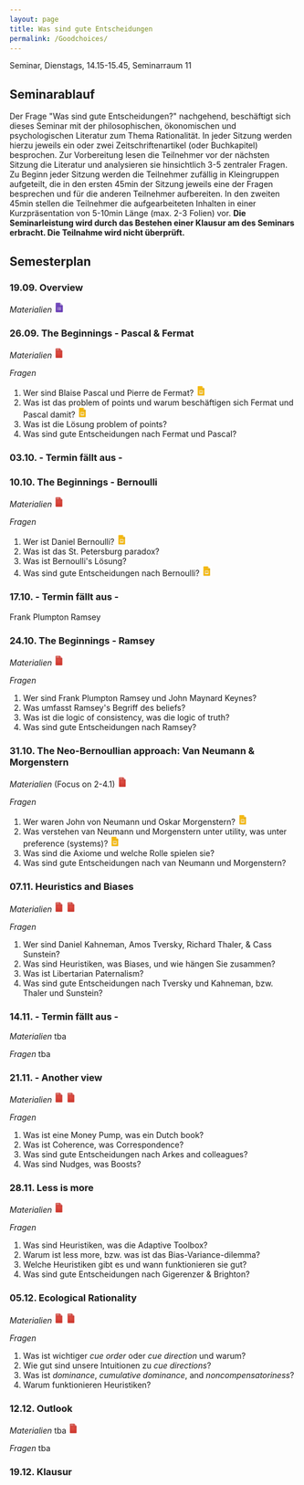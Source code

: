 ```yaml
---
layout: page
title: Was sind gute Entscheidungen
permalink: /Goodchoices/
---
```


Seminar, Dienstags, 14.15-15.45, Seminarraum 11

## Seminarablauf

Der Frage "Was sind gute Entscheidungen?" nachgehend, beschäftigt sich dieses Seminar mit der philosophischen, ökonomischen und psychologischen Literatur zum Thema Rationalität. In jeder Sitzung werden hierzu jeweils ein oder zwei Zeitschriftenartikel (oder Buchkapitel) besprochen. Zur Vorbereitung lesen die Teilnehmer vor der nächsten Sitzung die Literatur und analysieren sie hinsichtlich 3-5 zentraler Fragen. Zu Beginn jeder Sitzung werden die Teilnehmer zufällig in Kleingruppen aufgeteilt, die in den ersten 45min der Sitzung jeweils eine der Fragen besprechen und für die anderen Teilnehmer aufbereiten. In den zweiten 45min stellen die Teilnehmer die aufgearbeiteten Inhalten in einer Kurzpräsentation von 5-10min Länge (max. 2-3 Folien) vor. <b>Die Seminarleistung wird durch das Bestehen einer Klausur am des Seminars erbracht. Die Teilnahme wird nicht überprüft.</b>

## Semesterplan

### 19.09. Overview
<i>Materialien</i>
<a href="/q0_goodchoices/" ><img src="/images/GoogleForms.png" alt="GoogleIcon" height="18"/></a>

<!--- <a href="{{site.url}}/_Goodchoices/Downloads/Session I.pdf" ><img src="/images/GoogleSlides.png" alt="GoogleIcon" height="18" width = "17"/></a> --->

### 26.09.  The Beginnings - Pascal & Fermat

<i>Materialien</i>
<a href="{{site.url}}/_Goodchoices/Literature/fermatpascal.pdf" ><img src="/images/PDFIcon.png" alt="GoogleIcon" height="18" width = "17"/></a>

<i>Fragen</i>
1. Wer sind Blaise Pascal und Pierre de Fermat? <a href="{{site.url}}/_Goodchoices/Presentations/Wer sind Pa und Fer.pptx" ><img src="/images/GoogleSlides.png" alt="GoogleIcon" height="18" width = "17"/></a>
2. Was ist das problem of points und warum beschäftigen sich Fermat und Pascal damit? <a href="{{site.url}}/_Goodchoices/Presentations/Problem of Points.pptx" ><img src="/images/GoogleSlides.png" alt="GoogleIcon" height="18" width = "17"/></a>
3. Was ist die Lösung problem of points?
4. Was sind gute Entscheidungen nach Fermat und Pascal?

### 03.10. - Termin fällt aus -

### 10.10. The Beginnings - Bernoulli

<i>Materialien</i>
<a href="{{site.url}}/_Goodchoices/Literature/Bernoulli_1954_Exposition of a new theory on the measurement of risk.pdf" ><img src="/images/PDFIcon.png" alt="GoogleIcon" height="18" width = "17"/></a>

<i>Fragen</i>
1. Wer ist Daniel Bernoulli? <a href="{{site.url}}/_Goodchoices/Presentations/Wer war Daniel Bernoulli.pptx" ><img src="/images/GoogleSlides.png" alt="GoogleIcon" height="18" width = "17"/></a>
2. Was ist das St. Petersburg paradox?
3. Was ist Bernoulli's Lösung?
4. Was sind gute Entscheidungen nach Bernoulli? <a href="{{site.url}}/_Goodchoices/Presentations/10_10_17_Bernoulli_Frage4.pptx" ><img src="/images/GoogleSlides.png" alt="GoogleIcon" height="18" width = "17"/></a>

### 17.10. - Termin fällt aus -

Frank Plumpton Ramsey

### 24.10. The Beginnings - Ramsey

<!--- also consider Jeremy Bentham 1798 --->
<!--- also consider reading Bayes original Text --->

<i>Materialien</i>
<a href="{{site.url}}/_Goodchoices/Literature/Ramsey1926Truth&Probability_short.pdf" ><img src="/images/PDFIcon.png" alt="GoogleIcon" height="18" width = "17"/></a>

<i>Fragen</i>
1. Wer sind Frank Plumpton Ramsey und John Maynard Keynes?
2. Was umfasst Ramsey's Begriff des beliefs?
3. Was ist die logic of consistency, was die logic of truth?
4. Was sind gute Entscheidungen nach Ramsey?

### 31.10. The Neo-Bernoullian approach: Van Neumann & Morgenstern

<!--- also consider Jeremy Bentham 1798 --->
<!--- also consider reading Bayes original Text --->

<i>Materialien</i> (Focus on 2-4.1)
<a href="{{site.url}}/_Goodchoices/Literature/Von NeumannMorgenstern1944TheoryOfGamesAndEconomicBehaviour1-4.pdf" ><img src="/images/PDFIcon.png" alt="GoogleIcon" height="18" width = "17"/></a>

<i>Fragen</i>
1. Wer waren John von Neumann und Oskar Morgenstern? <a href="https://docs.google.com/presentation/d/1Hrd0VfUZvh-l6CHOdoAAc54k1URbK25QgGnivsGdbRw/edit?ts=59f87f2b#slide=id.g2936cfe252_0_82" ><img src="/images/GoogleSlides.png" alt="GoogleIcon" height="18" width = "17"/></a>
2. Was verstehen van Neumann und Morgenstern unter utility, was unter preference (systems)? <a href="{{site.url}}/_Goodchoices/Presentations/31_10_17_Frage 2 v. neumann morgenstern.pptx" ><img src="/images/GoogleSlides.png" alt="GoogleIcon" height="18" width = "17"/></a>
3. Was sind die Axiome und welche Rolle spielen sie?
4. Was sind gute Entscheidungen nach van Neumann und Morgenstern?

### 07.11. Heuristics and Biases

<i>Materialien</i> 
<a href="{{site.url}}/_Goodchoices/Literature/Tversky&Kahneman1973Heuristics&Biases.pdf" ><img src="/images/PDFIcon.png" alt="GoogleIcon" height="18" width = "17"/></a>
<a href="{{site.url}}/_Goodchoices/Literature/ThalerSunstein2003LibertarianPaternalism.pdf" ><img src="/images/PDFIcon.png" alt="GoogleIcon" height="18" width = "17"/></a>

<i>Fragen</i> 
1. Wer sind Daniel Kahneman, Amos Tversky, Richard Thaler, & Cass Sunstein?
2. Was sind Heuristiken, was Biases, und wie hängen Sie zusammen?
3. Was ist Libertarian Paternalism?
4. Was sind gute Entscheidungen nach Tversky und Kahneman, bzw. Thaler und Sunstein?

### 14.11. - Termin fällt aus -

<i>Materialien</i> tba

<i>Fragen</i> tba

### 21.11. - Another view

<i>Materialien</i> 
<a href="{{site.url}}/_Goodchoices/Literature/ArkesEtal2016HowBadIsIncoherence.pdf" ><img src="/images/PDFIcon.png" alt="GoogleIcon" height="18" width = "17"/></a>
<a href="{{site.url}}/_Goodchoices/Literature/HertwigGruene-Yanoff2017.pdf"><img src="/images/PDFIcon.png" alt="GoogleIcon" height="18" width = "17"/></a>

<i>Fragen</i> 
1. Was ist eine Money Pump, was ein Dutch book?
2. Was ist Coherence, was Correspondence?
3. Was sind gute Entscheidungen nach Arkes and colleagues?
4. Was sind Nudges, was Boosts?


### 28.11. Less is more

<i>Materialien</i> 
<a href="{{site.url}}/_Goodchoices/Literature/GigerenzerBrighton2009HomoHeuristicus.pdf" ><img src="/images/PDFIcon.png" alt="GoogleIcon" height="18" width = "17"/></a>

<i>Fragen</i> 
1. Was sind Heuristiken, was die Adaptive Toolbox?
2. Warum ist less more, bzw. was ist das Bias-Variance-dilemma?
3. Welche Heuristiken gibt es und wann funktionieren sie gut?
4. Was sind gute Entscheidungen nach Gigerenzer & Brighton?

### 05.12. Ecological Rationality

<i>Materialien</i> 
<a href="{{site.url}}/_Goodchoices/Literature/KatsikopoulosEtAl2010TheRobustBeauty.pdf" ><img src="/images/PDFIcon.png" alt="GoogleIcon" height="18" width = "17"/></a>
<a href="{{site.url}}/_Goodchoices/Literature/Simsek2013Dominance.pdf" ><img src="/images/PDFIcon.png" alt="GoogleIcon" height="18" width = "17"/></a>

<i>Fragen</i>
1. Was ist wichtiger <i>cue order</i> oder <i>cue direction</i> und warum?
2. Wie gut sind unsere Intuitionen zu <i>cue directions</i>?
3. Was ist <i>dominance</i>, <i>cumulative dominance</i>, and <i>noncompensatoriness</i>?	
4. Warum funktionieren Heuristiken?

### 12.12. Outlook

<i>Materialien</i> tba
<a href="{{site.url}}/_Goodchoices/Literature/TucketEtAl2015UncertaintyDecisionScienceAndPolicyMaking.pdf" ><img src="/images/PDFIcon.png" alt="GoogleIcon" height="18" width = "17"/></a>

<i>Fragen</i> tba

### 19.12. Klausur

<!---

read von Neumann & Morgenstern
read von Luce Raiffa


read von Neumann & Morgenstern
read von Luce Raiffa

<i>Materialien</i>
<a href="{{site.url}}/_Goodchoices/Literature/KerenTeigen2004YetAnotherLookAtTheHeuristicAndBiasesApproach.pdf" ><img src="/images/PDFIcon.png" alt="GoogleIcon" height="18" width = "17"/></a>
<a href="{{site.url}}/_Goodchoices/Literature/KahnemanTversky1979ProspectTheory.pdf" ><img src="/images/PDFIcon.png" alt="GoogleIcon" height="18" width = "17"/></a>
<a href="/q3_goodchoices/" ><img src="/images/GoogleForms.png" alt="GoogleIcon" height="18"/></a>
<a href="/r3_goodchoices/" ><img src="/images/GoogleDocs.png" alt="GoogleIcon" height="18"/></a>

read only CPT



### 24.10. Long and Short Run Decision Making

<i>Materialien</i>
<a href="{{site.url}}/_Goodchoices/Literature/Lopes1996WhenTimeIsOfTheEssence.pdf" ><img src="/images/PDFIcon.png" alt="GoogleIcon" height="18" width = "17"/></a>
<a href="{{site.url}}/_Goodchoices/Literature/HoustonEtAl2007ViolationsOfTransitivityUnderFitessMaximization.pdf" ><img src="/images/PDFIcon.png" alt="GoogleIcon" height="18" width = "17"/></a>
<a href="/q4_goodchoices/" ><img src="/images/GoogleForms.png" alt="GoogleIcon" height="18"/></a>
<a href="/r4_goodchoices/" ><img src="/images/GoogleDocs.png" alt="GoogleIcon" height="18"/></a>


### 08.11. Bounded Rationality and Coherence

<i>Materialien</i>
<a href="{{site.url}}/_Goodchoices/Literature/Simon1983ReasonInHumanAffairsChapter1.pdf" ><img src="/images/PDFIcon.png" alt="GoogleIcon" height="18" width = "17"/></a>
<a href="{{site.url}}/_Goodchoices/Literature/ArkesEtal2016HowBadIsIncoherence.pdf" ><img src="/images/PDFIcon.png" alt="GoogleIcon" height="18" width = "17"/></a>
<a href="/q5_goodchoices/" ><img src="/images/GoogleForms.png" alt="GoogleIcon" height="18"/></a>
<a href="/r5_goodchoices/" ><img src="/images/GoogleDocs.png" alt="GoogleIcon" height="18"/></a>

Arkes et al?
Simon (55) & Simon (83)

### 15.11. Less is more

<i>Materialien</i>
<a href="{{site.url}}/_Goodchoices/Literature/GigerenzerBrighton2009HomoHeuristicus.pdf" ><img src="/images/PDFIcon.png" alt="GoogleIcon" height="18" width = "17"/></a>
<a href="/q6_goodchoices/" ><img src="/images/GoogleForms.png" alt="GoogleIcon" height="18"/></a>
<a href="/r6_goodchoices/" ><img src="/images/GoogleDocs.png" alt="GoogleIcon" height="18"/></a>

Gigerenzer Topics

### 22.11. - Termin fällt aus -

### 29.11. Ecological Rationality

<i>Materialien</i>
<a href="{{site.url}}/_Goodchoices/Literature/KatsikopoulosEtAl2010TheRobustBeauty.pdf" ><img src="/images/PDFIcon.png" alt="GoogleIcon" height="18" width = "17"/></a>
<a href="{{site.url}}/_Goodchoices/Literature/Simsek2013Dominance.pdf" ><img src="/images/PDFIcon.png" alt="GoogleIcon" height="18" width = "17"/></a>
<a href="/q7_goodchoices/" ><img src="/images/GoogleForms.png" alt="GoogleIcon" height="18"/></a>
<a href="/r7_goodchoices/" ><img src="/images/GoogleDocs.png" alt="GoogleIcon" height="18"/></a>

Simsek 
Katsikopoulos et al 

### 06.12. Heuristics and Finance

<i>Materialien</i>
<a href="{{site.url}}/_Goodchoices/Literature/Haldane2012DogAndFrisbee.pdf" ><img src="/images/PDFIcon.png" alt="GoogleIcon" height="18" width = "17"/></a>
<a href="{{site.url}}/_Goodchoices/Literature/AikmanEtAl2014SimplicityVersusComplexityInFinancialRegulation.pdf" ><img src="/images/PDFIcon.png" alt="GoogleIcon" height="18" width = "17"/></a>
<a href="/q8_goodchoices/" ><img src="/images/GoogleForms.png" alt="GoogleIcon" height="18"/></a>
<a href="/r8_goodchoices/" ><img src="/images/GoogleDocs.png" alt="GoogleIcon" height="18"/></a>

AikmanEtAl
Dog and Frisbee

### 13.12. Heuristics and Medicine

<i>Materialien</i>
<a href="{{site.url}}/_Goodchoices/Literature/MarewskiGigerenzer2012Medicine.pdf" ><img src="/images/PDFIcon.png" alt="GoogleIcon" height="18" width = "17"/></a>
<a href="{{site.url}}/_Goodchoices/Literature/JennyEtAl2013SimpleRulesForDetectingDepression.pdf" ><img src="/images/PDFIcon.png" alt="GoogleIcon" height="18" width = "17"/></a>
<a href="/q9_goodchoices/" ><img src="/images/GoogleForms.png" alt="GoogleIcon" height="18"/></a>
<a href="/r9_goodchoices/" ><img src="/images/GoogleDocs.png" alt="GoogleIcon" height="18"/></a>

JennyOnDepression
Marewski 

### 20.12. Open questions

<i>Materialien</i>
<a href="/q10_goodchoices/" ><img src="/images/GoogleForms.png" alt="GoogleIcon" height="18"/></a>
<a href="/r10_goodchoices/" ><img src="/images/GoogleDocs.png" alt="GoogleIcon" height="18"/></a>

Medical Decision Analysis



<a href="{{site.url}}/_Goodchoices/Literature/HastieDawes2010Chapter11.pdf" ><img src="/images/PDFIcon.png" alt="GoogleIcon" height="18" width = "17"/></a>
<a href="/q2_goodchoices/" ><img src="/images/GoogleForms.png" alt="GoogleIcon" height="18"/></a>
<a href="/r2_goodchoices/" ><img src="/images/GoogleDocs.png" alt="GoogleIcon" height="18"/></a>
<a href="{{site.url}}/_Goodchoices/Downloads/Session III.pdf" ><img src="/images/GoogleSlides.png" alt="GoogleIcon" height="18" width = "17"/></a>

--->
